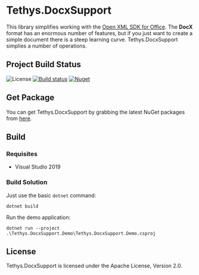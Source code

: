 # Tethys.DocxSupport

This library simplifies working with the [Open XML SDK for Office](https://docs.microsoft.com/en-us/office/open-xml/open-xml-sdk?redirectedfrom=MSDN).
The **DocX** format has an enormous number of features, but if you just want to create a simple document
there is a steep learning curve. Tethys.DocxSupport simplies a number of operations.

## Project Build Status
![License](https://img.shields.io/badge/license-Apache--2.0-blue.svg)
[![Build status](https://ci.appveyor.com/api/projects/status/3k0fy06set3or784?svg=true)](https://ci.appveyor.com/project/tngraf/tethys-docxsupport)
[![Nuget](https://img.shields.io/badge/nuget-1.0.0-brightgreen.svg)](https://www.nuget.org/packages/Tethys.DocxSupport/1.0.0)

## Get Package

You can get Tethys.DocxSupport by grabbing the latest NuGet packages from [here](https://www.nuget.org/packages/Tethys.DocxSupport/1.0.0).


## Build

### Requisites

* Visual Studio 2019

### Build Solution

Just use the basic `dotnet` command:
```
dotnet build
```

Run the demo application:
```
dotnet run --project .\Tethys.DocxSupport.Demo\Tethys.DocxSupport.Demo.csproj
```

## License

Tethys.DocxSupport is licensed under the Apache License, Version 2.0.
